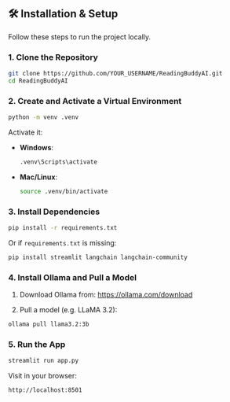 ## 🛠️ Installation & Setup

Follow these steps to run the project locally.

### 1. Clone the Repository

```bash
git clone https://github.com/YOUR_USERNAME/ReadingBuddyAI.git
cd ReadingBuddyAI
```

### 2. Create and Activate a Virtual Environment

```bash
python -m venv .venv
```

Activate it:

- **Windows**:
  ```bash
  .venv\Scripts\activate
  ```

- **Mac/Linux**:
  ```bash
  source .venv/bin/activate
  ```

### 3. Install Dependencies

```bash
pip install -r requirements.txt
```

Or if `requirements.txt` is missing:

```bash
pip install streamlit langchain langchain-community
```

### 4. Install Ollama and Pull a Model

1. Download Ollama from: https://ollama.com/download

2. Pull a model (e.g. LLaMA 3.2):

```bash
ollama pull llama3.2:3b
```

### 5. Run the App

```bash
streamlit run app.py
```

Visit in your browser:

```
http://localhost:8501
```
